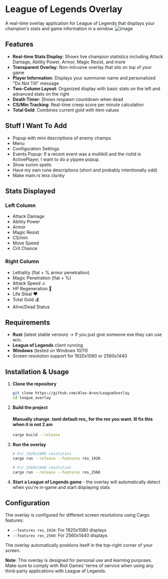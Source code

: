 # League of Legends Overlay
A real-time overlay application for League of Legends that displays your champion's stats and game information in a window.
![image](https://github.com/user-attachments/assets/5009ea40-5f22-45c4-a233-5c76926bec00)

## Features

- **Real-time Stats Display**: Shows live champion statistics including Attack Damage, Ability Power, Armor, Magic Resist, and more
- **Transparent Overlay**: Non-intrusive overlay that sits on top of your game
- **Player Information**: Displays your summoner name and personalized "Do Not Tilt" message 
- **Two-Column Layout**: Organized display with basic stats on the left and advanced stats on the right
- **Death Timer**: Shows respawn countdown when dead
- **CS/Min Tracking**: Real-time creep score per minute calculation
- **Total Gold**: Combines current gold with item values

## Stuff I Want To Add
- Popup with mini descriptions of enemy champs
- Menu
- Configuration Settings
- Events Popup: If a recent event was a multikill and the riotId is ActivePlayer, I want to do a yippee popup.
- Show summ spells
- Have my own rune descriptions (short and probably intentionally odd)
- Make main.rs less clunky

## Stats Displayed

### Left Column
- Attack Damage
- Ability Power  
- Armor
- Magic Resist
- CS/min
- Move Speed
- Crit Chance

### Right Column
- Lethality (flat + % armor penetration)
- Magic Penetration (flat + %)
- Attack Speed ⚔
- HP Regeneration 💉
- Life Steal ❤
- Total Gold 💰
- Alive/Dead Status

## Requirements

- **Rust** (latest stable version) -> If you just give someone exe they can use w/o.
- **League of Legends** client running
- **Windows** (tested on Windows 10/11)
- Screen resolution support for 1920x1080 or 2560x1440

## Installation & Usage

1. **Clone the repository**
   ```bash
   git clone https://github.com/Alex-Aron/LeagueOverlay
   cd league_overlay
   ```

2. **Build the project**
   #### Manually change .toml default res_ for the res you want. Ill fix this when it is not 2 am
   ```bash
   cargo build --release
   ```

3. **Run the overlay**
   ```bash
   # For 1920x1080 resolution
   cargo run --release --features res_1920
   
   # For 2560x1440 resolution  
   cargo run --release --features res_2560
   ```

4. **Start a League of Legends game** - the overlay will automatically detect when you're in-game and start displaying stats

## Configuration

The overlay is configured for different screen resolutions using Cargo features:

- `--features res_1920`: For 1920x1080 displays
- `--features res_2560`: For 2560x1440 displays

The overlay automatically positions itself in the top-right corner of your screen.

**Note**: This overlay is designed for personal use and learning purposes. Make sure to comply with Riot Games' terms of service when using any third-party applications with League of Legends.
